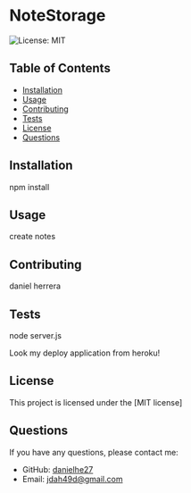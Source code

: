 # NoteStorage

 ![License: MIT](https://img.shields.io/badge/License-MIT-green.svg)


  ## Table of Contents
  - [Installation](#installation)
  - [Usage](#usage)
  - [Contributing](#contributing)
  - [Tests](#tests)
  - [License](#license)
  - [Questions](#questions)

  ## Installation
  npm install


  ## Usage
  create notes

  ## Contributing
  daniel herrera

  ## Tests
  node server.js

  Look my deploy application from heroku!
  
  ## License
  This project is licensed under the [MIT license]
  
  ## Questions
  If you have any questions, please contact me:
  - GitHub: [danielhe27](https://github.com/danielhe27)
  - Email: jdah49d@gmail.com
  